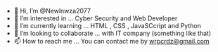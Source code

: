 - 👋 Hi, I’m @Newlnwza2077
- 👀 I’m interested in ... Cyber Security and Web Developer
- 🌱 I’m currently learning ... HTML , CSS , JavaSCcript and Python
- 💞️ I’m looking to collaborate ... with IT company (something like that)
- 📫 How to reach me ... You can contact me by wrpcrdz@gmail.com
